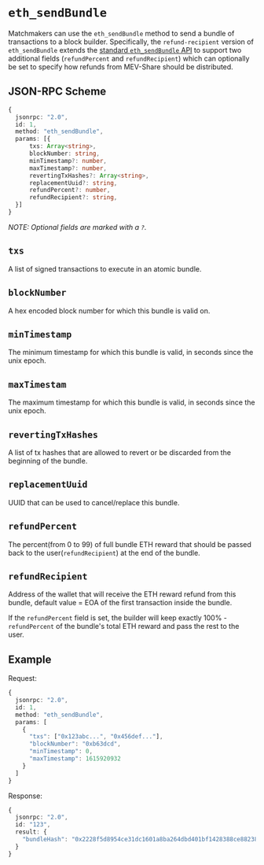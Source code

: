# `eth_sendBundle`

Matchmakers can use the `eth_sendBundle` method to send a bundle of transactions to a block builder. Specifically, the `refund-recipient` version of `eth_sendBundle` extends the [standard `eth_sendBundle` API](https://docs.flashbots.net/flashbots-auction/searchers/advanced/rpc-endpoint#eth_sendbundle) to support two additional fields (`refundPercent` and `refundRecipient`) which can optionally be set to specify how refunds from MEV-Share should be distributed.

## JSON-RPC Scheme

```typescript
{
  jsonrpc: "2.0",
  id: 1,
  method: "eth_sendBundle",
  params: [{
      txs: Array<string>,
      blockNumber: string,
      minTimestamp?: number,
      maxTimestamp?: number,
      revertingTxHashes?: Array<string>,
      replacementUuid?: string,
      refundPercent?: number,
      refundRecipient?: string,
  }]
}
```

_NOTE: Optional fields are marked with a `?`._

## `txs`

A list of signed transactions to execute in an atomic bundle.

## `blockNumber`

A hex encoded block number for which this bundle is valid on.

## `minTimestamp`

The minimum timestamp for which this bundle is valid, in seconds since the unix epoch.

## `maxTimestam`

The maximum timestamp for which this bundle is valid, in seconds since the unix epoch.

## `revertingTxHashes`

A list of tx hashes that are allowed to revert or be discarded from the beginning of the bundle.

## `replacementUuid`

UUID that can be used to cancel/replace this bundle.

## `refundPercent`

The percent(from 0 to 99) of full bundle ETH reward that should be passed back to the user(`refundRecipient`) at the end of the bundle.

## `refundRecipient`

Address of the wallet that will receive the ETH reward refund from this bundle, default value = EOA of the first transaction inside the bundle.

If the `refundPercent` field is set, the builder will keep exactly 100% - `refundPercent` of the bundle's total ETH reward and pass the rest to the user.

## Example

Request:

```typescript
{
  jsonrpc: "2.0",
  id: 1,
  method: "eth_sendBundle",
  params: [
    {
      "txs": ["0x123abc...", "0x456def..."],
      "blockNumber": "0xb63dcd",
      "minTimestamp": 0,
      "maxTimestamp": 1615920932
    }
  ]
}
```

Response:

```typescript
{
  jsonrpc: "2.0",
  id: "123",
  result: {
    "bundleHash": "0x2228f5d8954ce31dc1601a8ba264dbd401bf1428388ce88238932815c5d6f23f"
  }
}
```